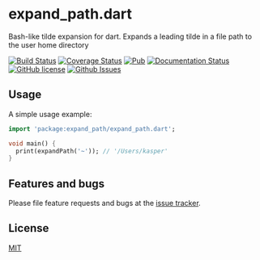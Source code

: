 # expand_path.dart

Bash-like tilde expansion for dart. Expands a leading tilde in a file path to the user home directory

<a href="https://travis-ci.org/kasperpeulen/expand_path.dart"><img src="https://travis-ci.org/kasperpeulen/expand_path.dart.svg?branch=master" alt="Build Status" /></a>
<a href="https://coveralls.io/github/kasperpeulen/expand_path.dart?branch=master"><img src="https://coveralls.io/repos/kasperpeulen/expand_path.dart/badge.svg?branch=master&amp;service=github" alt="Coverage Status" /></a>
<a href="https://pub.dartlang.org/packages/expand_path"><img src="https://img.shields.io/pub/v/expand_path.svg" alt="Pub" /></a>
<a href="https://www.dartdocs.org/documentation/expand_path/latest/index.html"><img src="https://img.shields.io/badge/dartdocs-latest-blue.svg" alt="Documentation Status" /></a>
<a href="https://github.com/kasperpeulen/expand_path.dart/blob/master/LICENSE"><img src="https://img.shields.io/github/license/mashape/apistatus.svg" alt="GitHub license" /></a>
<a href="https://github.com/kasperpeulen/expand_path.dart/issues"><img src="https://img.shields.io/github/issues-raw/badges/shields.svg" alt="Github Issues" /></a>

## Usage

A simple usage example:

```dart
import 'package:expand_path/expand_path.dart';

void main() {
  print(expandPath('~')); // '/Users/kasper'
}

```

## Features and bugs

Please file feature requests and bugs at the [issue tracker][tracker].

## License

[MIT][license]

[tracker]: https://github.com/kasperpeulen/expand_path.dart/issues

[license]: https://github.com/kasperpeulen/expand_path.dart/blob/master/LICENSE
